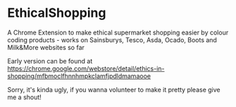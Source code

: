 # EthicalShopping
A Chrome Extension to make ethical supermarket shopping easier by colour coding products - works on Sainsburys, Tesco, Asda, Ocado, Boots and Milk&More websites so far

Early version can be found at https://chrome.google.com/webstore/detail/ethics-in-shopping/mfbmoclfhnnhmpkclamfjpdldmamaooe

Sorry, it's kinda ugly, if you wanna volunteer to make it pretty please give me a shout!
